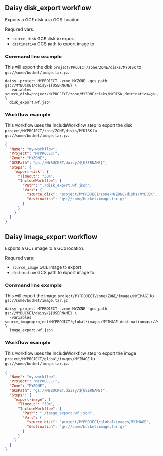 ## Daisy disk_export workflow
Exports a GCE disk to a GCS location.

Required vars:
+ `source_disk` GCE disk to export
+ `destination` GCS path to export image to

### Command line example
This will export the disk `project/PROJECT/zone/ZONE/disks/MYDISK` to `gs://some/bucket/image.tar.gz`.
```
daisy -project MYPROJECT -zone MYZONE -gcs_path gs://MYBUCKET/daisy/${USERNAME} \
  -variables source_disk=project/MYPROJECT/zone/MYZONE/disks/MYDISK,destination=gs://some/bucket/image.tar.gz \
  disk_export.wf.json
```

### Workflow example
This workflow uses the IncludeWorkflow step to export the disk 
`project/MYPROJECT/zone/ZONE/disks/MYDISK` to `gs://some/bucket/image.tar.gz`.
```json
{
  "Name": "my-workflow",
  "Project": "MYPROJECT",
  "Zone": "MYZONE",
  "GCSPath": "gs://MYBUCKET/daisy/${USERNAME}",
  "Steps": {
    "export-disk": {
      "Timeout": "30m",
      "IncludeWorkflow": {
        "Path": "./disk_export.wf.json",
        "Vars": {
          "source_disk": "project/MYPROJECT/zone/MYZONE/disks/MYDISK",
          "destination": "gs://some/bucket/image.tar.gz"
        }
      }
    }
  }
}
```
 
## Daisy image_export workflow
Exports a GCE image to a GCS location.

Required vars:
+ `source_image` GCE image to export
+ `destination` GCS path to export image to

### Command line example
This will export the image `project/MYPROJECT/zone/ZONE/images/MYIMAGE` to `gs://some/bucket/image.tar.gz`
```
daisy -project MYPROJECT -zone MYZONE -gcs_path gs://MYBUCKET/daisy/${USERNAME} \
  -variables source_image=project/MYPROJECT/global/images/MYIMAGE,destination=gs://some/bucket/image.tar.gz \
  image_export.wf.json
```

### Workflow example
This workflow uses the IncludeWorkflow step to export the image 
`project/MYPROJECT/global/images/MYIMAGE` to `gs://some/bucket/image.tar.gz`.
```json
{
  "Name": "my-workflow",
  "Project": "MYPROJECT",
  "Zone": "MYZONE",
  "GCSPath": "gs://MYBUCKET/daisy/${USERNAME}",
  "Steps": {
    "export-image": {
      "Timeout": "30m",
      "IncludeWorkflow": {
        "Path": "./image_export.wf.json",
        "Vars": {
          "source_disk": "project/MYPROJECT/global/images/MYIMAGE",
          "destination": "gs://some/bucket/image.tar.gz"
        }
      }
    }
  }
}
```